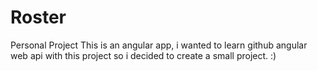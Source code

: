 # Roster
Personal Project
This is an angular app, i wanted to learn github angular web api with this project so i decided to create a small project. :) 
